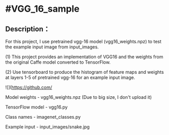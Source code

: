 #VGG_16_sample
====
Description：
------- 
For this project, I use pretrained vgg-16 model (vgg16_weights.npz) to test the example input image from input_images. 

(1) This project provides an implementation of VGG16 and the weights from the original Caffe model converted to TensorFlow.

(2) Use tensorboard to produce the histogram of feature maps and weights at layers 1-5 of pretrained vgg-16 for an example input image.

![](https://github.com/

Model weights - vgg16_weights.npz (Due to big size, I don't upload it)

TensorFlow model - vgg16.py

Class names - imagenet_classes.py

Example input - input_images/snake.jpg
